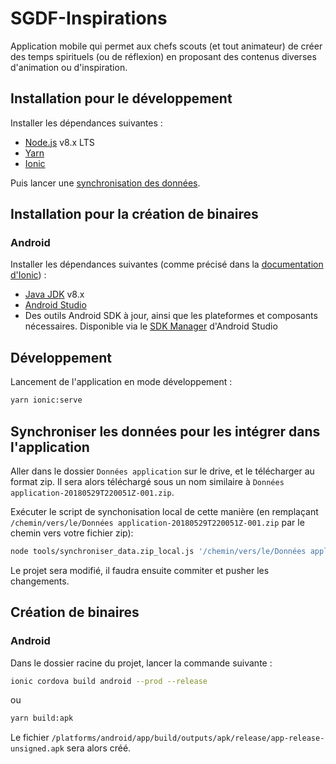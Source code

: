 # SGDF-Inspirations

Application mobile qui permet aux chefs scouts (et tout animateur) de créer des temps spirituels (ou de réflexion) en proposant des contenus diverses d'animation ou d'inspiration.

## Installation pour le développement
Installer les dépendances suivantes :
- [Node.js](https://nodejs.org/en/) v8.x LTS
- [Yarn](https://yarnpkg.com/lang/en/docs/install/)
- [Ionic](https://ionicframework.com/docs/intro/installation/)

Puis lancer une [synchronisation des données](#synchroniser-les-données-pour-les-intégrer-dans-lapplication).

## Installation pour la création de binaires
### Android
Installer les dépendances suivantes (comme précisé dans la [documentation d'Ionic](https://ionicframework.com/docs/intro/deploying/)) :
- [Java JDK](http://www.oracle.com/technetwork/java/javase/downloads/index-jsp-138363.html) v8.x
- [Android Studio](https://developer.android.com/studio/index.html)
- Des outils Android SDK à jour, ainsi que les plateformes et composants nécessaires. Disponible via le [SDK Manager](https://developer.android.com/studio/intro/update.html) d'Android Studio

## Développement
Lancement de l'application en mode développement :
```bash
yarn ionic:serve
```

## Synchroniser les données pour les intégrer dans l'application
Aller dans le dossier `Données application` sur le drive, et le télécharger au format zip. Il sera alors téléchargé sous un nom similaire à `Données application-20180529T220051Z-001.zip`.

Exécuter le script de synchonisation local de cette manière (en remplaçant `/chemin/vers/le/Données application-20180529T220051Z-001.zip` par le chemin vers votre fichier zip):
```bash
node tools/synchroniser_data.zip_local.js '/chemin/vers/le/Données application-20180529T220051Z-001.zip'
```

Le projet sera modifié, il faudra ensuite commiter et pusher les changements.

## Création de binaires
### Android
Dans le dossier racine du projet, lancer la commande suivante :
```bash
ionic cordova build android --prod --release
```
ou
```bash
yarn build:apk
```

Le fichier `/platforms/android/app/build/outputs/apk/release/app-release-unsigned.apk` sera alors créé.
